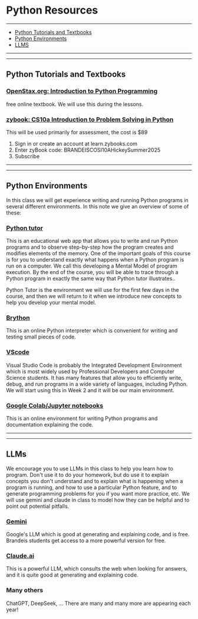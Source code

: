 # Python Resources

---

* [Python Tutorials and Textbooks](#python-tutorials-and-textbooks)
* [Python Environments](#python-environments)
* [LLMS](#llms)

---

---

## Python Tutorials and Textbooks

### [OpenStax.org: Introduction to Python Programming](https://openstax.org/details/books/introduction-python-programming) 
free online textbook. We will use this during the lessons.

### [zybook: CS10a Introduction to Problem Solving in Python](https://learn.zybooks.com)
This will be used primarily for assessment, the cost is $89
  1. Sign in or create an account at learn.zybooks.com
  2. Enter zyBook code: BRANDEISCOSI10AHickeySummer2025
  3. Subscribe

---

---

## Python Environments

In this class we will get experience writing and running Python programs in several different environments.
In this note we give an overview of some of these:

### [Python tutor](https://pythontutor.com/python-compiler.html#mode=edit)

This is an educational web app that allows you to write and run Python programs 
and to observe step-by-step how the program creates and modifies elements of the memory.
One of the important goals of this course is for you to understand exactly what happens
when a Python program is run on a computer. We call this developing a Mental Model of
program execution. By the end of the course, you will be able to trace through a Python program
in exactly the same way that Python tutor illustrates..

Python Tutor is the environment we will use for the first few days in the course, and then we
will return to it when we introduce new concepts to help you develop your mental model.

### [Brython](https://brython.info)
This is an online Python interpreter which is convenient for writing and testing small pieces of code.

### [VScode](https://code.visualstudio.com/)
Visual Studio Code is probably the Integrated Development Environment
which is most widely used by Professional Developers and Computer Science students.
It has many features that allow you to efficiently write, debug, and run programs in
a wide variety of languages, including Python. We will start using this in Week 2 and it
will be our main environment.

### [Google Colab/Jupyter notebooks](https://colab.research.google.com/)
This is an online environment for writing Python programs and documentation explaining the code.

---

---

## LLMs
We encourage you to use LLMs in this class to help you learn how to program.
Don't use it to do your homework, but do use it to explain concepts you don't understand
and to explain what is happening when a program is running, and how to use a particular
Python feature, and to generate programming problems for you if you want more practice,
etc.  We will use gemini and claude in class to model how they can be helpful and to
point out potential pitfalls.

### [Gemini](https://gemini.google.com/app)
Google's LLM which is good at generating and explaining code, and is free.
Brandeis students get access to a more powerful version for free.

### [Claude.ai](https://claude.ai)
This is a powerful LLM, which consults the web when looking for answers,
and it is quite good at generating and explaining code.

### Many others
ChatGPT, DeepSeek, ...  There are many and many more are appearing each year!
